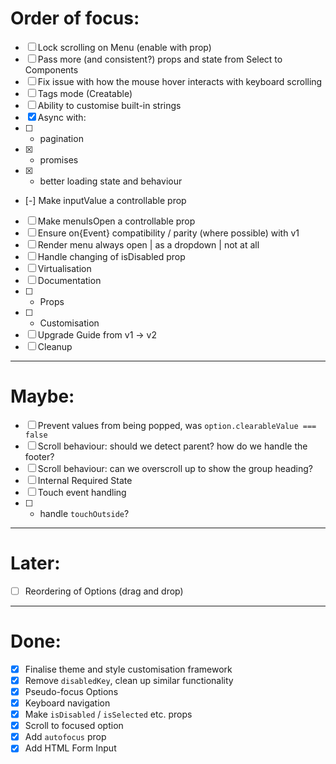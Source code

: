 # Order of focus:

* [ ] Lock scrolling on Menu (enable with prop)
* [ ] Pass more (and consistent?) props and state from Select to Components
* [ ] Fix issue with how the mouse hover interacts with keyboard scrolling
* [ ] Tags mode (Creatable)
* [ ] Ability to customise built-in strings
* [x] Async with:
* [ ] * pagination
* [x] * promises
* [x] * better loading state and behaviour
* [-] Make inputValue a controllable prop
* [ ] Make menuIsOpen a controllable prop
* [ ] Ensure on{Event} compatibility / parity (where possible) with v1
* [ ] Render menu always open | as a dropdown | not at all
* [ ] Handle changing of isDisabled prop
* [ ] Virtualisation
* [ ] Documentation
* [ ] * Props
* [ ] * Customisation
* [ ] Upgrade Guide from v1 -> v2
* [ ] Cleanup

---

# Maybe:

* [ ] Prevent values from being popped, was `option.clearableValue === false`
* [ ] Scroll behaviour: should we detect parent? how do we handle the footer?
* [ ] Scroll behaviour: can we overscroll up to show the group heading?
* [ ] Internal Required State
* [ ] Touch event handling
* [ ] * handle `touchOutside`?

---

# Later:

* [ ] Reordering of Options (drag and drop)

---

# Done:

* [x] Finalise theme and style customisation framework
* [x] Remove `disabledKey`, clean up similar functionality
* [x] Pseudo-focus Options
* [x] Keyboard navigation
* [x] Make `isDisabled` / `isSelected` etc. props
* [x] Scroll to focused option
* [x] Add `autofocus` prop
* [x] Add HTML Form Input
